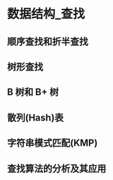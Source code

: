 # 数据结构_查找

## 顺序查找和折半查找


## 树形查找


## B 树和 B+ 树


## 散列(Hash)表


## 字符串模式匹配(KMP)


## 查找算法的分析及其应用



